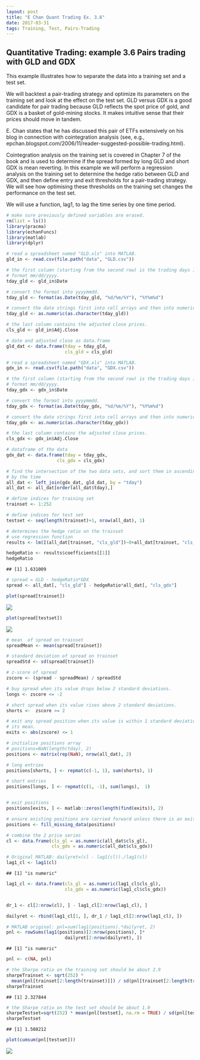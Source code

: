 ```yaml
---
layout: post
title: "E Chan Quant Trading Ex. 3.6"
date: 2017-03-31
tags: Training, Test, Pairs-Trading
---
```


Quantitative Trading: example 3.6 Pairs trading with GLD and GDX
----------------------------------------------------------------

This example illustrates how to separate the data into a training set and a test set.

We will backtest a pair-trading strategy and optimize its parameters on the training set and look at the effect on the test set. GLD versus GDX is a good candidate for pair trading because GLD reflects the spot price of gold, and GDX is a basket of gold-mining stocks. It makes intuitive sense that their prices should move in tandem.

E. Chan states that he has discussed this pair of ETFs extensively on his blog in connection with cointegration analysis (see, e.g., epchan.blogspot.com/2006/11/reader-suggested-possible-trading.html).

Cointegration analysis on the training set is covered in Chapter 7 of the book and is used to determine if the spread formed by long GLD and short GDX is mean reverting. In this example we will perform a regression analysis on the training set to determine the hedge ratio between GLD and GDX, and then define entry and exit thresholds for a pair-trading strategy. We will see how optimising these thresholds on the training set changes the performance on the test set.

We will use a function, lag1, to lag the time series by one time period.

``` r
# make sure previously defined variables are erased.
rm(list = ls())
library(pracma)
library(echanFuncs)
library(matlab)
library(dplyr)
```

``` r
# read a spreadsheet named "GLD.xls" into MATLAB. 
gld_in <- read.csv(file.path("data", "GLD.csv"))

# the first column (starting from the second row) is the trading days in
# format mm/dd/yyyy.
tday_gld <- gld_in$Date

# convert the format into yyyymmdd.
tday_gld <- format(as.Date(tday_gld, "%d/%m/%Y"), "%Y%m%d")

# convert the date strings first into cell arrays and then into numeric format.
tday_gld <- as.numeric(as.character(tday_gld))

# the last column contains the adjusted close prices.
cls_gld <- gld_in$Adj.Close

# date and adjusted close as data.frame
gld_dat <- data.frame(tday = tday_gld,
                      cls_gld = cls_gld)

# read a spreadsheet named "GDX.xls" into MATLAB. 
gdx_in <- read.csv(file.path("data", "GDX.csv"))

# the first column (starting from the second row) is the trading days in 
# format mm/dd/yyyy.
tday_gdx <- gdx_in$Date

# convert the format into yyyymmdd.
tday_gdx <- format(as.Date(tday_gdx, "%d/%m/%Y"), "%Y%m%d")

# convert the date strings first into cell arrays and then into numeric format.
tday_gdx <- as.numeric(as.character(tday_gdx))

# the last column contains the adjusted close prices.
cls_gdx <- gdx_in$Adj.Close

# dataframe of the data
gdx_dat <- data.frame(tday = tday_gdx,
                   cls_gdx = cls_gdx)

# find the intersection of the two data sets, and sort them in ascending order
# by the time
all_dat <- left_join(gdx_dat, gld_dat, by = "tday")
all_dat <- all_dat[order(all_dat$tday),]

# define indices for training set
trainset <- 1:252 

# define indices for test set
testset <- seq(length(trainset)+1, nrow(all_dat), 1)

# determines the hedge ratio on the trainset
# use regression function
results <- lm(I(all_dat[trainset, "cls_gld"])~0+all_dat[trainset, "cls_gdx"])

hedgeRatio <- results$coefficients[[1]]
hedgeRatio
```

    ## [1] 1.631009

``` r
# spread = GLD - hedgeRatio*GDX
spread <- all_dat[, "cls_gld"] - hedgeRatio*all_dat[, "cls_gdx"] 
```

``` r
plot(spread[trainset])
```

![](e_chan_ex3.6_files/figure-markdown_github/plot_sprd_train-1.png)

``` r
plot(spread[testset])
```

![](e_chan_ex3.6_files/figure-markdown_github/plot_sprd_test-1.png)

``` r
# mean  of spread on trainset
spreadMean <- mean(spread[trainset])

# standard deviation of spread on trainset
spreadStd <- sd(spread[trainset])

# z-score of spread
zscore <- (spread - spreadMean) / spreadStd

# buy spread when its value drops below 2 standard deviations.
longs <- zscore <= -2

# short spread when its value rises above 2 standard deviations.
shorts <-  zscore >= 2

# exit any spread position when its value is within 1 standard deviation of
# its mean.
exits <- abs(zscore) <= 1

# initialize positions array
# positions=NaN(length(tday), 2)
positions <- matrix(rep(NaN), nrow(all_dat), 2)

# long entries
positions[shorts, ] <- repmat(c(-1, 1), sum(shorts), 1)

# short entries
positions[longs, ] <- repmat(c(1, -1), sum(longs),  1)


# exit positions
positions[exits, ] <- matlab::zeros(length(find(exits)), 2)

# ensure existing positions are carried forward unless there is an exit signal
positions <- fill_missing_data(positions)

# combine the 2 price series
cl <- data.frame(cls_gl = as.numeric(all_dat$cls_gl),
                 cls_gdx = as.numeric(all_dat$cls_gdx))

# Original MATLAB: dailyret=(cl - lag1(cl))./lag1(cl)
lag1_cl <- lag1(cl)
```

    ## [1] "is numeric"

``` r
lag1_cl <- data.frame(cls_gl = as.numeric(lag1_cl$cls_gl),
                      cls_gdx = as.numeric(lag1_cl$cls_gdx))


dr_1 <- cl[2:nrow(cl), ] - lag1_cl[2:nrow(lag1_cl), ]

dailyret <- rbind(lag1_cl[1, ], dr_1 / lag1_cl[2:nrow(lag1_cl), ])

# MATLAB original: pnl=sum(lag1(positions).*dailyret, 2)
pnl <- rowSums(lag1(positions)[2:nrow(positions), ]*
                      dailyret[2:nrow(dailyret), ])
```

    ## [1] "is numeric"

``` r
pnl <- c(NA, pnl)

# the Sharpe ratio on the training set should be about 2.9
sharpeTrainset <- sqrt(252) * 
  mean(pnl[trainset[2:length(trainset)]]) / sd(pnl[trainset[2:length(trainset)]])
sharpeTrainset
```

    ## [1] 2.327844

``` r
# the Sharpe ratio on the test set should be about 1.0
sharpeTestset=sqrt(252) * mean(pnl[testset], na.rm = TRUE) / sd(pnl[testset])
sharpeTestset
```

    ## [1] 1.508212

``` r
plot(cumsum(pnl[testset]))
```

![](e_chan_ex3.6_files/figure-markdown_github/cont-1.png)

